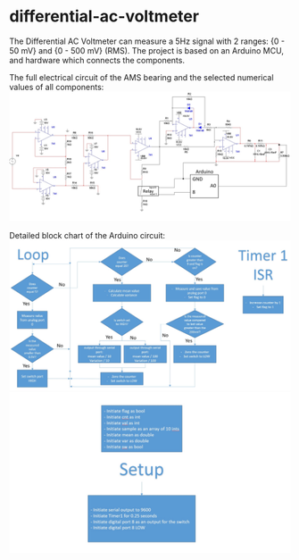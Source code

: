 # differential-ac-voltmeter

The Differential AC Voltmeter can measure a 5Hz signal with 2 ranges: {0 - 50 mV} and {0 - 500 mV} (RMS).
The project is based on an Arduino MCU, and hardware which connects the components.

The full electrical circuit of the AMS bearing and the selected numerical values of all components:
![](images/circuit.png)


Detailed block chart of the Arduino circuit:
![](images/Block_chart.jpg)
![](images/Block_chart1.jpg)
